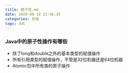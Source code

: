 ```yaml
---
title: 原子性.md
date: 2020-08-10 22:46:35
categories: 并发
tags: JUC
---
```




### Java中的原子性操作有哪些

* 除了long和double之外的基本类型的赋值操作
* 所有引用类型的赋值操作，不管是32位机器还是64位机器
* Atomic包中所有类的原子操作